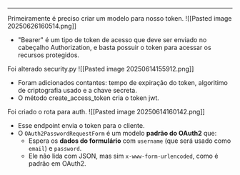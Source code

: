
---

Primeiramente é preciso criar um modelo para nosso token.
![[Pasted image 20250626160514.png]]
- "Bearer" é um tipo de token de acesso que deve ser enviado no cabeçalho Authorization, e basta possuir o token para acessar os recursos protegidos.

Foi alterado security.py
![[Pasted image 20250614155912.png]]
- Foram adicionados contantes: tempo de expiração do token, algoritimo de criptografia usado e a chave secreta.
- O método create_access_token cria o token jwt.

Foi criado o rota para auth.
![[Pasted image 20250614160142.png]]
- Esse endpoint envia o token para o cliente.
- O `OAuth2PasswordRequestForm` é um modelo **padrão do OAuth2** que:
    - Espera os **dados do formulário** com `username` (que será usado como `email`) e `password`.
    - Ele não lida com JSON, mas sim `x-www-form-urlencoded`, como é padrão em OAuth2.